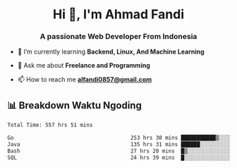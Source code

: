 <h1 align="center">Hi 👋, I'm Ahmad Fandi</h1>
<h3 align="center">A passionate Web Developer From Indonesia</h3>

- 🌱 I’m currently learning **Backend, Linux, And Machine Learning**

- 💬 Ask me about **Freelance and Programming**

- 📫 How to reach me **<alfandi0857@gmail.com>**


## 📊 Breakdown Waktu Ngoding

<!--START_SECTION:waka-->

```txt
Total Time: 557 hrs 51 mins

Go                                     253 hrs 30 mins ███████████▒░░░░░░░░░░░░░   45.04 %
Java                                   135 hrs 31 mins ██████░░░░░░░░░░░░░░░░░░░   24.08 %
Bash                                   27 hrs 20 mins  █▒░░░░░░░░░░░░░░░░░░░░░░░   04.86 %
SQL                                    24 hrs 39 mins  █░░░░░░░░░░░░░░░░░░░░░░░░   04.38 %
```

<!--END_SECTION:waka-->
